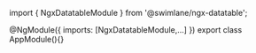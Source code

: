 import { NgxDatatableModule } from '@swimlane/ngx-datatable';

@NgModule({
  imports: [NgxDatatableModule,...]
})
export class AppModule(){}
